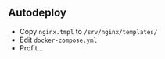 ## Autodeploy

 * Copy ``nginx.tmpl`` to ``/srv/nginx/templates/``
 * Edit ``docker-compose.yml``
 * Profit...
